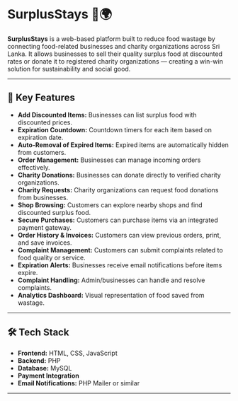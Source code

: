 # SurplusStays 🍱🌍

**SurplusStays** is a web-based platform built to reduce food wastage by connecting food-related businesses and charity organizations across Sri Lanka. It allows businesses to sell their quality surplus food at discounted rates or donate it to registered charity organizations — creating a win-win solution for sustainability and social good.

---

## 🌟 Key Features

- **Add Discounted Items:** Businesses can list surplus food with discounted prices.
- **Expiration Countdown:** Countdown timers for each item based on expiration date.
- **Auto-Removal of Expired Items:** Expired items are automatically hidden from customers.
- **Order Management:** Businesses can manage incoming orders effectively.
- **Charity Donations:** Businesses can donate directly to verified charity organizations.
- **Charity Requests:** Charity organizations can request food donations from businesses.
- **Shop Browsing:** Customers can explore nearby shops and find discounted surplus food.
- **Secure Purchases:** Customers can purchase items via an integrated payment gateway.
- **Order History & Invoices:** Customers can view previous orders, print, and save invoices.
- **Complaint Management:** Customers can submit complaints related to food quality or service.
- **Expiration Alerts:** Businesses receive email notifications before items expire.
- **Complaint Handling:** Admin/businesses can handle and resolve complaints.
- **Analytics Dashboard:** Visual representation of food saved from wastage.

---

## 🛠️ Tech Stack

- **Frontend:** HTML, CSS, JavaScript  
- **Backend:** PHP  
- **Database:** MySQL  
- **Payment Integration** 
- **Email Notifications:** PHP Mailer or similar  


---



